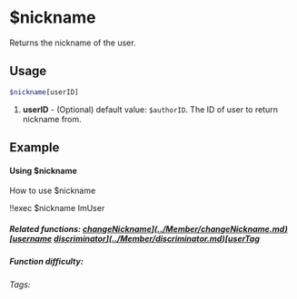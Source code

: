 # $nickname

Returns the nickname of the user.

## Usage

```bash
$nickname[userID]
```
1. **userID** - (Optional) default value: `$authorID`. The ID of user to return nickname from.

## Example

#### Using $nickname

How to use $nickname

<discord-messages>
    <discord-message :bot="false" role-color="#d6e0ff" author="ImUser" avatar="https://cdn.discordapp.com/embed/avatars/0.png">
        !!exec $nickname
    </discord-message>
    <discord-message :bot="true" role-color="#5fb0fa" author="Custom Command" avatar="https://doc.ccommandbot.com/bot-profile.png">
        ImUser
    </discord-message>
</discord-messages>

##### Related functions: [$changeNickname](../Member/changeNickname.md) [$username](../Member/username.md) [$discriminator](../Member/discriminator.md) [$userTag](../Member/userTag.md)

##### Function difficulty: <Badge type="tip" text="Easy" vertical="middle" />
###### Tags: <Badge type="tip" text="name" vertical="middle" /> <Badge type="tip" text="nickname" vertical="middle" /> <Badge type="tip" text="username" vertical="middle" /> <Badge type="tip" text="user" vertical="middle" />